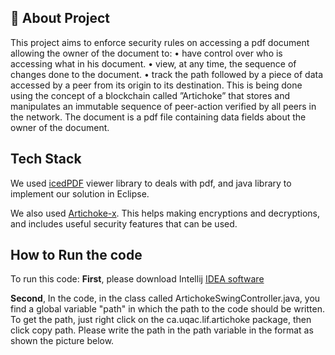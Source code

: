 
## 🚀 About Project
This project aims to enforce security rules on accessing a pdf document allowing the owner of the document to:
• have control over who is accessing what in his document.
• view, at any time, the sequence of changes done to the document.
• track the path followed by a piece of data accessed by a peer from its origin to its destination.
This is being done using the concept of a blockchain called ”Artichoke” that stores and manipulates an immutable sequence of peer-action verified by all peers in the network.
The document is a pdf file containing data fields about the owner of the document. 

  
## Tech Stack
We used [icedPDF](http://www.icesoft.org/java/projects/ICEpdf/overview.jsf) viewer library to deals with pdf, and java library to implement our solution in Eclipse.

We also used [Artichoke-x](https://github.com/liflab/artichoke-x). This helps making encryptions and decryptions, and includes useful security features that can be used. 
  
## How to Run the code

To run this code:
**First**, please download Intellij [IDEA software](https://www.jetbrains.com/idea/download)

**Second**, In the code, in the class called ArtichokeSwingController.java, you find a global variable "path" in which the path to the code should be written. To get the path, just right click on the ca.uqac.lif.artichoke package, then click copy path. Please write the path in the path variable in the format as shown the picture below.



